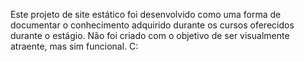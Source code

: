 Este projeto de site estático foi desenvolvido como uma forma de documentar o conhecimento adquirido durante os cursos oferecidos durante o estágio. Não foi criado com o objetivo de ser visualmente atraente, mas sim funcional. C: